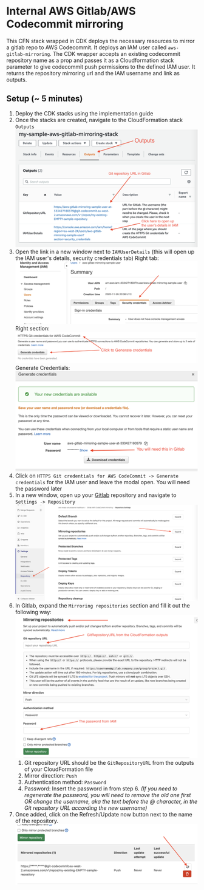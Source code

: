 # Internal AWS Gitlab/AWS Codecommit mirroring

This CFN stack wrapped in CDK deploys the necessary resources to mirror a gitlab repo to AWS Codecommit. It deploys an IAM user called `aws-gitlab-mirroring`. The CDK wrapper accepts an existing codecommit repository name as a prop and passes it as a Cloudformation stack parameter to give codecommit push permissions to the defined IAM user. It returns the repository mirroring url and the IAM username and link as outputs.


## Setup (~ 5 minutes)

1. Deploy the CDK stacks using the implementation guide
2. Once the stacks are created, navigate to the CloudFormation stack `Outputs`
![](./images/screenshot_cloudformation_output.png)
3. Open the link in a new window next to `IAMUserDetails` (this will open up the IAM user's details, security credentials tab)
Right tab:
![](./images/screenshot_iam_tab.png)
Right section:
![](./images/screenshot_iam_section.png)
Generate Credentials:
![](./images/screenshot_iam_password.png)
4. Click on `HTTPS Git credentials for AWS CodeCommit -> Generate credentials` for the IAM user and leave the modal open. You will need the password later 
5. In a new window, open up your [Gitlab](https://gitlab.aws.dev/) repository and navigate to `Settings -> Repository`
![](./images/screenshot_gitlab_menu_section.png)
6. In Gitlab, expand the `Mirroring repositories` section and fill it out the following way:
![](./images/screenshot_gitlab_form.png)
    1. Git repository URL should be the `GitRepositoryURL` from the outputs of your CloudFormation file
    2. Mirror direction: `Push`
    3. Authentication method: `Password`
    4. Password: Insert the password in from step 6. _(If you need to regenerate the password, you will need to remove the old one first OR change the username, aka the text before the @ character, in the Git repository URL according the new username)_
7. Once added, click on the Refresh/Update now button next to the name of the repository.
![](./images/screenshot_gitlab_refresh.png)